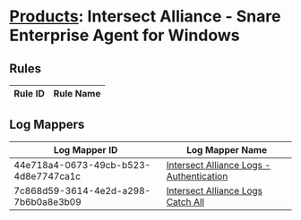 # [Products](README.md): Intersect Alliance - Snare Enterprise Agent for Windows

## Rules

|Rule ID|Rule Name|
|----|----|


## Log Mappers

|Log Mapper ID|Log Mapper Name|
|----|----|
|44e718a4-0673-49cb-b523-4d8e7747ca1c|[Intersect Alliance Logs - Authentication](../mappings/44e718a4-0673-49cb-b523-4d8e7747ca1c.md)|
|7c868d59-3614-4e2d-a298-7b6b0a8e3b09|[Intersect Alliance Logs Catch All](../mappings/7c868d59-3614-4e2d-a298-7b6b0a8e3b09.md)|


